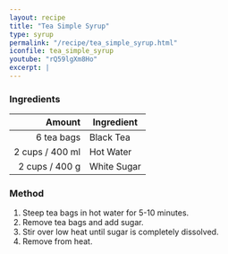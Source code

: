 ```yaml
---
layout: recipe
title: "Tea Simple Syrup"
type: syrup
permalink: "/recipe/tea_simple_syrup.html"
iconfile: tea_simple_syrup
youtube: "rQ59lgXm8Ho"
excerpt: |
---
```


### Ingredients

|          Amount | Ingredient  |
| --------------: | ----------- |
|      6 tea bags | Black Tea   |
| 2 cups / 400 ml | Hot Water   |
|  2 cups / 400 g | White Sugar |

### Method

1. Steep tea bags in hot water for 5-10 minutes.
2. Remove tea bags and add sugar.
3. Stir over low heat until sugar is completely dissolved.
4. Remove from heat.
